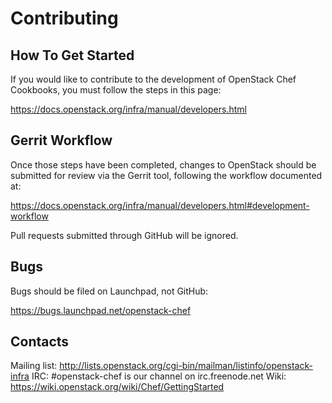 Contributing
============

How To Get Started
------------------

If you would like to contribute to the development of OpenStack Chef Cookbooks,
you must follow the steps in this page:

   https://docs.openstack.org/infra/manual/developers.html

Gerrit Workflow
---------------

Once those steps have been completed, changes to OpenStack
should be submitted for review via the Gerrit tool, following
the workflow documented at:

   https://docs.openstack.org/infra/manual/developers.html#development-workflow

Pull requests submitted through GitHub will be ignored.

Bugs
----

Bugs should be filed on Launchpad, not GitHub:

   https://bugs.launchpad.net/openstack-chef

Contacts
--------

Mailing list: http://lists.openstack.org/cgi-bin/mailman/listinfo/openstack-infra
IRC: #openstack-chef is our channel on irc.freenode.net
Wiki: https://wiki.openstack.org/wiki/Chef/GettingStarted
